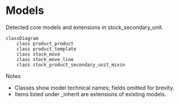 # Models

Detected core models and extensions in stock_secondary_unit.

```mermaid
classDiagram
    class product_product
    class product_template
    class stock_move
    class stock_move_line
    class stock_product_secondary_unit_mixin
```

Notes
- Classes show model technical names; fields omitted for brevity.
- Items listed under _inherit are extensions of existing models.
